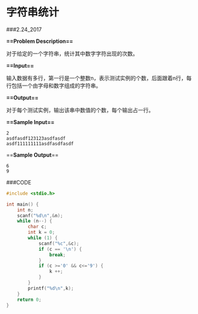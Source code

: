 # 字符串统计

###2.24_2017

**==Problem Description==**

对于给定的一个字符串，统计其中数字字符出现的次数。

 **==Input==**

输入数据有多行，第一行是一个整数n，表示测试实例的个数，后面跟着n行，每行包括一个由字母和数字组成的字符串。

 **==Output==**

对于每个测试实例，输出该串中数值的个数，每个输出占一行。

 **==Sample Input==**

```
2
asdfasdf123123asdfasdf
asdf111111111asdfasdfasdf
```

==**Sample Output**==

```
6
9
```



###CODE

```C
#include <stdio.h>

int main() {
    int n;
    scanf("%d\n",&n);
    while (n--) {
        char c;
        int k = 0;
        while (1) {
            scanf("%c",&c);
            if (c == '\n') {
                break;
            }
            if (c >='0' && c<='9') {	
                k ++;
            }
        }
        printf("%d\n",k);
    }
    return 0;
}
```

